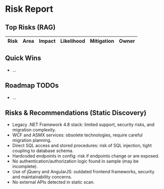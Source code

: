 # Risk Report

## Top Risks (RAG)
| Risk | Area | Impact | Likelihood | Mitigation | Owner |
|---|---|---|---|---|---|

## Quick Wins
- …

## Roadmap TODOs
- …

## Risks & Recommendations (Static Discovery)

- Legacy .NET Framework 4.8 stack: limited support, security risks, and migration complexity.
- WCF and ASMX services: obsolete technologies, require careful migration planning.
- Direct SQL access and stored procedures: risk of SQL injection, tight coupling to database schema.
- Hardcoded endpoints in config: risk if endpoints change or are exposed.
- No authentication/authorization logic found in sample (may be incomplete).
- Use of jQuery and AngularJS: outdated frontend frameworks, security and maintainability concerns.
- No external APIs detected in static scan.
